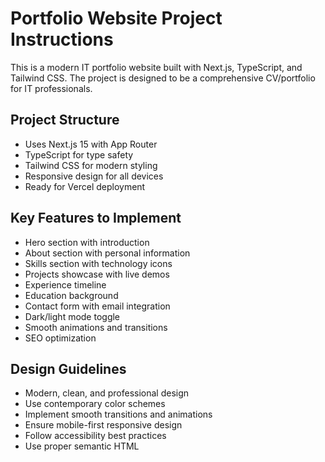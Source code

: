 <!-- Use this file to provide workspace-specific custom instructions to Copilot. For more details, visit https://code.visualstudio.com/docs/copilot/copilot-customization#_use-a-githubcopilotinstructionsmd-file -->

# Portfolio Website Project Instructions

This is a modern IT portfolio website built with Next.js, TypeScript, and Tailwind CSS. The project is designed to be a comprehensive CV/portfolio for IT professionals.

## Project Structure
- Uses Next.js 15 with App Router
- TypeScript for type safety
- Tailwind CSS for modern styling
- Responsive design for all devices
- Ready for Vercel deployment

## Key Features to Implement
- Hero section with introduction
- About section with personal information
- Skills section with technology icons
- Projects showcase with live demos
- Experience timeline
- Education background
- Contact form with email integration
- Dark/light mode toggle
- Smooth animations and transitions
- SEO optimization

## Design Guidelines
- Modern, clean, and professional design
- Use contemporary color schemes
- Implement smooth transitions and animations
- Ensure mobile-first responsive design
- Follow accessibility best practices
- Use proper semantic HTML
